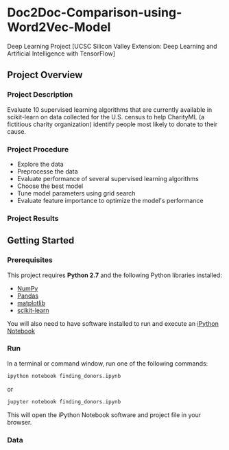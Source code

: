 # Doc2Doc-Comparison-using-Word2Vec-Model
Deep Learning Project [UCSC Silicon Valley Extension: Deep Learning and Artificial Intelligence with TensorFlow]

## Project Overview
### Project Description
Evaluate 10 supervised learning algorithms that are currently available in scikit-learn on data collected for the U.S. census to help CharityML (a fictitious charity organization) identify people most likely to donate to their cause. 

### Project Procedure
- Explore the data
- Preprocesse the data
- Evaluate performance of several supervised learning algorithms
- Choose the best model
- Tune model parameters using grid search
- Evaluate feature importance to optimize the model's performance

### Project Results

## Getting Started
### Prerequisites
This project requires **Python 2.7** and the following Python libraries installed:

- [NumPy](http://www.numpy.org/)
- [Pandas](http://pandas.pydata.org)
- [matplotlib](http://matplotlib.org/)
- [scikit-learn](http://scikit-learn.org/stable/)

You will also need to have software installed to run and execute an [iPython Notebook](http://ipython.org/notebook.html)

### Run

In a terminal or command window, run one of the following commands:

```bash
ipython notebook finding_donors.ipynb
```  
or
```bash
jupyter notebook finding_donors.ipynb
```

This will open the iPython Notebook software and project file in your browser.

### Data
